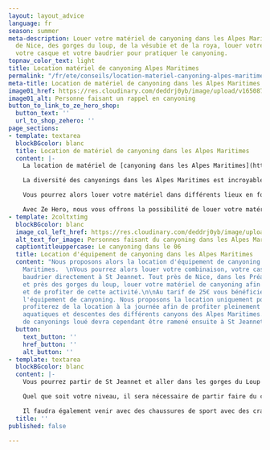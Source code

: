```yaml
---
layout: layout_advice
language: fr
season: summer
meta-description: Louer votre matériel de canyoning dans les Alpes Maritimes. Près
  de Nice, des gorges du loup, de la vésubie et de la roya, louer votre combinaison,
  votre casque et votre baudrier pour pratiquer le canyoning.
topnav_color_text: light
title: Location matériel de canyoning Alpes Maritimes
permalink: "/fr/ete/conseils/location-materiel-canyoning-alpes-maritimes"
meta-title: Location de matériel de canyoning dans les Alpes Maritimes
image01_href: https://res.cloudinary.com/deddrj0yb/image/upload/v1650875786/website/By%20Ze%20Hero%20Activity/han-hsing-tu-toKnZe9kebA-unsplash.jpg
image01_alt: Personne faisant un rappel en canyoning
button_to_link_to_ze_hero_shop:
  button_text: ''
  url_to_shop_zehero: ''
page_sections:
- template: textarea
  blockBGcolor: blanc
  title: Location de matériel de canyoning dans les Alpes Maritimes
  content: |-
    La location de matériel de [canyoning dans les Alpes Maritimes](https://www.ze-hero.com/fr/ete/activites/canyoning-alpes-maritimes) vous permettra de louer tout votre équipement à la journée ou pour plusieurs jours. Si vous désirez vous initier au canyoning, que vous êtes un adepte mais que vous n'avez pas votre équipement de canyoning, vous trouverez où le louer dans les Alpes Maritimes.

    La diversité des canyonings dans les Alpes Maritimes est incroyable. Partez découvrir les plus beaux canyons du Sud de la France. Explorez les canyons des gorges de la Vésubie, de la Tinée, de la Roya mais également du Loup, du Cians et du Daluis. Vous avez donc le choix de 6 vallées où la nature sera différente, tout comme les difficultés et l'environnement. LE canyoning dans les Alpes Maritimes est un vrai paradis pour tous les amateurs de sensations fortes, de dépassement physique, d'engagement ainsi que de découverte d'une nature d'exception.

    Vous pourrez alors louer votre matériel dans différents lieux en fonction également de là où vous irez pratiquer. Vous pouvez donc louer directement dans les écoles de canyoning à Nice, Bar sur Loup, Antibes, Plan du Var...

    Avec Ze Hero, nous vous offrons la possibilité de louer votre matériel de canyoning à St Jeannet.
- template: 2coltxtimg
  blockBGcolor: blanc
  image_col_left_href: https://res.cloudinary.com/deddrj0yb/image/upload/v1650029582/website/Canyoning%2006/GOPR0065.jpg
  alt_text_for_image: Personnes faisant du canyoning dans les Alpes Maritimes
  captiontitleuppercase: Le canyoning dans le 06
  title: Location d'équipement de canyoning dans les Alpes Maritimes
  content: "Nous proposons alors la location d'équipement de canyoning dans les Alpes
    Maritimes.  \nVous pourrez alors louer votre combinaison, votre casque et votre
    baudrier directement à St Jeannet. Tout près de Nice, dans les Préalpes d'Azur
    et près des gorges du loup, louer votre matériel de canyoning afin de vous équiper
    et de profiter de cette activité.\n\nAu tarif de 25€ vous bénéficierez de tout
    l'équipement de canyoning. Nous proposons la location uniquement pour adulte.\n\nVous
    profiterez de la location à la journée afin de profiter pleinement de vos randonnées
    aquatiques et descentes des différents canyons des Alpes Maritimes.\n\nLe matériel
    de canyonings loué devra cependant être ramené ensuite à St Jeannet."
  button:
    text_button: ''
    href_button: ''
    alt_button: ''
- template: textarea
  blockBGcolor: blanc
  content: |-
    Vous pourrez partir de St Jeannet et aller dans les gorges du Loup afin de réaliser les différents canyonings tel que le Gours du Ray, les gorges du Loup, le canyoning de Courmes. Sinon, il faudra aller plus loin en direction du Mercantour pour ceux de la Tinée, de la Vésubie, de la Roya etc.

    Quel que soit votre niveau, il sera nécessaire de partir faire du canyoning avec une combinaison, un casque et un baudrier. Parfois certains moniteurs ne possèdent pas tout l'équipement pour ces groupes, c'est pourquoi il faut louer son matériel en amont.

    Il faudra également venir avec des chaussures de sport avec des crampons, types chaussure de trail afin de ne pas glisser sur les rochers.
  title: ''
published: false

---
```

